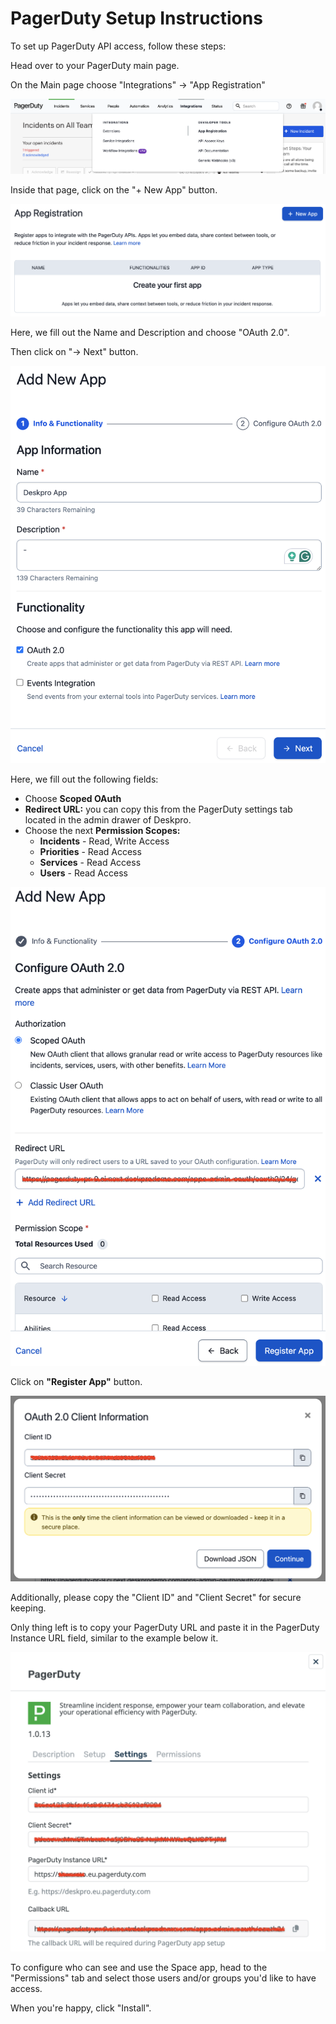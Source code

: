# PagerDuty Setup Instructions

To set up PagerDuty API access, follow these steps:

Head over to your PagerDuty main page.

On the Main page choose "Integrations" -> "App Registration"

[![](/docs/assets/setup/pagerduty-setup-01.png)](/docs/assets/setup/pagerduty-setup-01.png)

Inside that page, click on the "+ New App" button.

[![](/docs/assets/setup/pagerduty-setup-02.png)](/docs/assets/setup/pagerduty-setup-02.png)

Here, we fill out the Name and Description and choose "OAuth 2.0".

Then click on "-> Next" button.

[![](/docs/assets/setup/pagerduty-setup-03.png)](/docs/assets/setup/pagerduty-setup-03.png)

Here, we fill out the following fields:

* Choose __Scoped OAuth__
* __Redirect URL:__ you can copy this from the PagerDuty settings tab located in the admin drawer of Deskpro.
* Choose the next __Permission Scopes:__
  * __Incidents__ - Read, Write Access
  * __Priorities__ - Read Access
  * __Services__ - Read Access
  * __Users__ - Read Access

[![](/docs/assets/setup/pagerduty-setup-04.png)](/docs/assets/setup/pagerduty-setup-04.png)

Click on __"Register App"__ button.

[![](/docs/assets/setup/pagerduty-setup-05.png)](/docs/assets/setup/pagerduty-setup-05.png)

Additionally, please copy the "Client ID" and "Client Secret" for secure keeping.

Only thing left is to copy your PagerDuty URL and paste it in the PagerDuty Instance URL field, similar to the example below it.

[![](/docs/assets/setup/pagerduty-setup-06.png)](/docs/assets/setup/pagerduty-setup-06.png)

To configure who can see and use the Space app, head to the "Permissions" tab and select those users and/or groups you'd like to have access.

When you're happy, click "Install".
